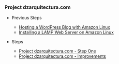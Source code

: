 ### Project dzarquitectura.com

* Previous Steps
  * [Hosting a WordPress Blog with Amazon Linux](00-tutorial-hosting-a-wordPress-blog-with-amazon-linux.md)
  * [Installing a LAMP Web Server on Amazon Linux](01-tutorial-installing-a-lamp-web-server-on-amazon-linux.md)

* Steps
  * [Project dzarquitectura.com - Step One](02-first-step.md)
  * [Project dzarquitectura.com - Improvements](03-improvements.md)
